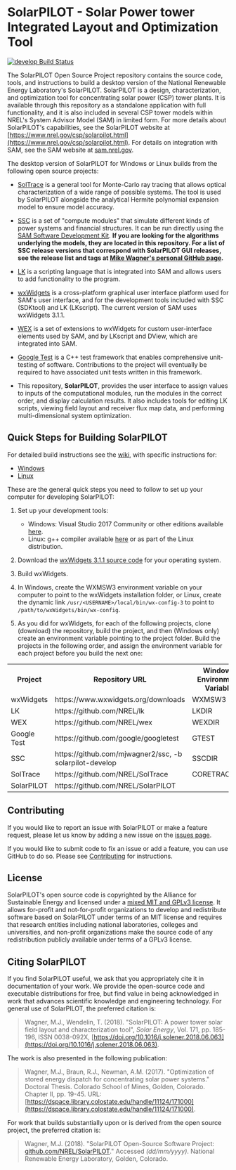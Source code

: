 # SolarPILOT - Solar Power tower Integrated Layout and Optimization Tool

[![**develop** Build Status](https://travis-ci.org/NREL/SolarPILOT.svg?branch=develop)](https://travis-ci.org/NREL/SolarPILOT)

The SolarPILOT Open Source Project repository contains the source code, tools, and instructions to build a desktop version of the National Renewable Energy Laboratory's SolarPILOT. SolarPILOT is a design, characterization, and optimization tool for concentrating solar power (CSP) tower plants. It is available through this repository as a standalone application with full functionality, and it is also included in several CSP tower models within NREL's System Advisor Model (SAM) in limited form. For more details about SolarPILOT's capabilities, see the SolarPILOT website at [https://www.nrel.gov/csp/solarpilot.html](https://www.nrel.gov/csp/solarpilot.html). For details on integration with SAM, see the SAM website at [sam.nrel.gov](https://sam.nrel.gov).

The desktop version of SolarPILOT for Windows or Linux builds from the following open source projects:

* [SolTrace](https://github.com/nrel/soltrace) is a general tool for Monte-Carlo ray tracing that allows optical characterization of a wide range of possible systems. The tool is used by SolarPILOT alongside the analytical Hermite polynomial expansion model to ensure model accuracy.

* [SSC](https://github.com/mjwagner2/ssc/tree/solarpilot-develop) is a set of "compute modules" that simulate different kinds of power systems and financial structures. It can be run directly using the [SAM Software Development Kit](https://sam.nrel.gov/sdk). **If you are looking for the algorithms underlying the models, they are located in this repository. For a list of SSC release versions that correspond with SolarPILOT GUI releases, see the release list and tags at [Mike Wagner's personal GitHub page](https://github.com/mjwagner2/ssc/releases).**

* [LK](https://github.com/nrel/lk) is a scripting language that is integrated into SAM and allows users to add functionality to the program.

* [wxWidgets](https://www.wxwidgets.org/) is a cross-platform graphical user interface platform used for SAM's user interface, and for the development tools included with SSC (SDKtool) and LK (LKscript). The current version of SAM uses wxWidgets 3.1.1.

* [WEX](https://github.com/nrel/wex) is a set of extensions to wxWidgets for custom user-interface elements used by SAM, and by LKscript and DView, which are integrated into SAM.

* [Google Test](https://github.com/google/googletest) is a C++ test framework that enables comprehensive unit-testing of software.  Contributions to the project will eventually be required to have associated unit tests written in this framework.

* This repository, **SolarPILOT**, provides the user interface to assign values to inputs of the computational modules, run the modules in the correct order, and display calculation results. It also includes tools for editing LK scripts, viewing field layout and receiver flux map data, and performing multi-dimensional system optimization.

## Quick Steps for Building SolarPILOT

For detailed build instructions see the [wiki](https://github.com/NREL/SolarPILOT/wiki), with specific instructions for:

* [Windows](https://github.com/NREL/SolarPILOT/wiki/Windows-Build)
* [Linux](https://github.com/NREL/SolarPILOT/wiki/Linux-Build)

These are the general quick steps you need to follow to set up your computer for developing SolarPILOT:

1. Set up your development tools:

    * Windows: Visual Studio 2017 Community or other editions available [here](https://www.visualstudio.com/).
    * Linux: g++ compiler available [here](http://www.cprogramming.com/g++.html) or as part of the Linux distribution.

2. Download the [wxWidgets 3.1.1 source code](https://www.wxwidgets.org/downloads/) for your operating system.

3. Build wxWidgets.

4. In Windows, create the WXMSW3 environment variable on your computer to point to the wxWidgets installation folder, or Linux, create the dynamic link `/usr/<USERNAME>/local/bin/wx-config-3` to point to `/path/to/wxWidgets/bin/wx-config`.

5. As you did for wxWidgets, for each of the following projects, clone (download) the repository, build the project, and then (Windows only) create an environment variable pointing to the project folder. Build the projects in the following order, and assign the environment variable for each project before you build the next one:

<table>
<tr><th>Project</th><th>Repository URL</th><th>Windows Environment Variable</th></tr>
<tr><td>wxWidgets</td><td>https://www.wxwidgets.org/downloads</td><td>WXMSW3</td></tr>
<tr><td>LK</td><td>https://github.com/NREL/lk</td><td>LKDIR</td></tr>
<tr><td>WEX</td><td>https://github.com/NREL/wex</td><td>WEXDIR</td></tr>
<tr><td>Google Test</td><td>https://github.com/google/googletest</td><td>GTEST</td></tr>
<tr><td>SSC</td><td>https://github.com/mjwagner2/ssc, -b solarpilot-develop</td><td>SSCDIR</td></tr>
<tr><td>SolTrace</td><td>https://github.com/NREL/SolTrace</td><td>CORETRACEDIR</td></tr>
<tr><td>SolarPILOT</td><td>https://github.com/NREL/SolarPILOT</td><td></td></tr>
</table>

## Contributing

If you would like to report an issue with SolarPILOT or make a feature request, please let us know by adding a new issue on the [issues page](https://github.com/NREL/SolarPILOT/issues).

If you would like to submit code to fix an issue or add a feature, you can use GitHub to do so. Please see [Contributing](CONTRIBUTING.md) for instructions.

## License

SolarPILOT's open source code is copyrighted by the Alliance for Sustainable Energy and licensed under a [mixed MIT and GPLv3 license](LICENSE.md). It allows for-profit and not-for-profit organizations to develop and redistribute software based on SolarPILOT under terms of an MIT license and requires that research entities including national laboratories, colleges and universities, and non-profit organizations make the source code of any redistribution publicly available under terms of a GPLv3 license.

## Citing SolarPILOT

If you find SolarPILOT useful, we ask that you appropriately cite it in documentation of your work. We provide the open-source code and executable distributions for free, but find value in being acknowledged in work that advances scientific knowledge and engineering technology. For general use of SolarPILOT, the preferred citation is:

> Wagner, M.J., Wendelin, T. (2018). "SolarPILOT: A power tower solar field layout and characterization tool", _Solar Energy_, Vol. 171, pp. 185-196, ISSN 0038-092X, [https://doi.org/10.1016/j.solener.2018.06.063](https://doi.org/10.1016/j.solener.2018.06.063).

The work is also presented in the following publication:

> Wagner, M.J., Braun, R.J., Newman, A.M. (2017). "Optimization of stored energy dispatch for concentrating solar power systems." Doctoral Thesis. Colorado School of Mines, Golden, Colorado. Chapter II, pp. 19-45. URL: [https://dspace.library.colostate.edu/handle/11124/171000](https://dspace.library.colostate.edu/handle/11124/171000).

For work that builds substantially upon or is derived from the open source project, the preferred citation is:

> Wagner, M.J. (2018). "SolarPILOT Open-Source Software Project: [github.com/NREL/SolarPILOT](https://github.com/NREL/SolarPILOT)." Accessed _(dd/mm/yyyy)_. National Renewable Energy Laboratory, Golden, Colorado.
